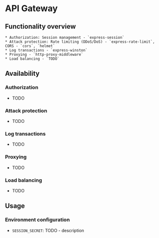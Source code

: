 API Gateway
===========

## Functionality overview
    * Authorization: Session management - `express-session`
    * Attack protection: Rate limiting (DDoS/DoS) - `express-rate-limit`, CORS - `cors`, `helmet`
    * Log transactions - `express-winston`
    * Proxying - `http-proxy-middleware`
    * Load balancing - `TODO`

## Availability

### Authorization
- TODO

### Attack protection
- TODO

### Log transactions
- TODO

### Proxying
- TODO

### Load balancing
- TODO

## Usage

### Environment configuration
- `SESSION_SECRET`: TODO - description
